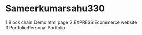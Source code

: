 # Sameerkumarsahu330
1.Block chain:Demo html page
2.EXPRESS:Ecommerce website
3.Portfolio:Personal Portfolio
